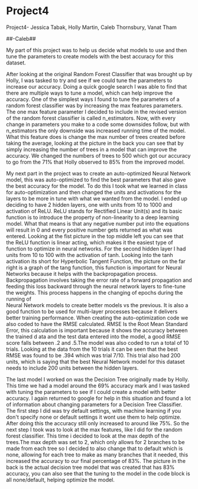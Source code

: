 # Project4
Project4- Jessica Tabak, Holly Martin, Caleb Thornsbury, Vanat Tham


##-Caleb##

My part of this project was to help us decide what models to use and then tune the parameters to create models with the best accuracy for this dataset. 


After looking at the original Random Forest Classifier that was brought up by Holly, I was tasked to try and see if we could tune the parameters to increase our accuracy. 
Doing a quick google search I was able to find that there are multiple ways to tune a model, which can help improve the accuracy. One of the simplest ways I found to tune the
parameters of a random forest classifier was by increasing the max features parameters. The one max feature parameter I decided to include in the revised version of the random 
forest classifier is called n_estimators. Now, with every change in parameters you make to a code some downsides follow, but with n_estimators the only downside was increased 
running time of the model. What this feature does is change the max number of trees created before taking the average, looking at the picture in the back you can see that by simply 
increasing the number of trees in a model that can improve the accuracy. We changed the numbers of trees to 500 which got our accuracy to go from the 71% that Holly observed to 85% 
from the improved model. 

My next part in the project was to create an auto-optimized Neural Network model, this was auto-optimized to find the best parameters that also gave the best accuracy for the model.
To do this I took what we learned in class for auto-optimization and then changed the units and activations for the layers to be more in tune with what we wanted from the model. I 
ended up deciding to have 2 hidden layers, one with units from 10 to 1000 and activation of ReLU. ReLU stands for Rectified Linear Unit(s) and its basic function is to introduce the 
property of non-linearity to a deep learning model. What that means is that any negative number put into the equations will result in 0 and every positive number gets returned as what
was entered. Looking at the fist picture in the top middle left you can see that the ReLU function is linear acting, which makes it the easiest type of function to optimize in neural 
networks. For the second hidden layer I had units from 10 to 100 with the activation of tanh. Looking into the tanh activation its short for Hyperbolic Tangent Function, the picture on 
the far right is a graph of the tang function, this function is important for Neural Networks because it helps with the backpropagation process. Backpropagation involves taking the error 
rate of a forward propagation and feeding this loss backward through the neural network layers to fine-tune the weights. This process happens in the changing of epochs during the running of  
Neural Network models to create better models vs the previous. It is also a good function to be used for multi-layer processes because it delivers better training performance. When creating 
the auto-optimization code we also coded to have the RMSE calculated. RMSE Is the Root Mean Standard Error, this calculation is important because it shows the accuracy between the trained d
ata and the test data entered into the model, a good RMSE score falls between .2 and .5.The model was also coded to run a total of 10 trials. Looking at the data from the 10 trials it can be 
seen that the best RMSE was found to be .394 which was trial 7/10. This trial also had 200 units, which is saying that the best Neural Network model for this dataset needs to include 200 units 
between the hidden layers.

The last model I worked on was the Decision Tree originally made by Holly. This time we had a model around the 69% accuracy mark and I was tasked with tuning the parameters to see if I 
could create a model with better accuracy. I again returned to google for help in this situation and found a lot of information about changing parameters for a Decision Tree Classifier. 
The first step I did was try default settings, with machine learning if you don't specify none or default settings it wont use them to help optimize. After doing this the accuracy still
only increased to around like 75%. So the next step I took was to look at the max features, like I did for the random forest classifier. This time i decided to look at the max depth of the
trees.The max depth was set to 2, which only allows for 2 branches to be made from each tree so I decided to also change that to default which is none, allowing for each tree to make as many
branches that it needed, this increased the accuracy to our final percentage of 83%. The picture in the back is the actual decision tree model that was created that has 83% accuracy, you can 
also see that the tuning to the model in the code block is all none/default, helping optimize the model.

